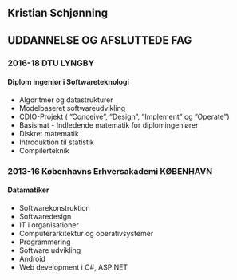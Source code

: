 ## Kristian Schjønning

## UDDANNELSE OG AFSLUTTEDE FAG

### 2016-18 DTU LYNGBY 
#### Diplom ingeniør i Softwareteknologi

 * Algoritmer og datastrukturer
 * Modelbaseret softwareudvikling
 * CDIO-Projekt ( ”Conceive”, ”Design”, ”Implement” og ”Operate”)
 * Basismat - Indledende matematik for diplomingeniører
 * Diskret matematik
 * Introduktion til statistik
 * Compilerteknik

### 2013-16 Københavns Erhversakademi KØBENHAVN 
#### Datamatiker

 * Softwarekonstruktion
 * Softwaredesign
 * IT i organisationer
* Computerarkitektur og operativsystemer
* Programmering   
 * Software udvikling
 * Android
 * Web development i C#, ASP.NET 
